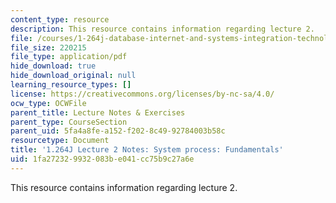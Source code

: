 ```yaml
---
content_type: resource
description: This resource contains information regarding lecture 2.
file: /courses/1-264j-database-internet-and-systems-integration-technologies-fall-2013/1fa272329932083be041cc75b9c27a6e_MIT1_264JF13_lect_2.pdf
file_size: 220215
file_type: application/pdf
hide_download: true
hide_download_original: null
learning_resource_types: []
license: https://creativecommons.org/licenses/by-nc-sa/4.0/
ocw_type: OCWFile
parent_title: Lecture Notes & Exercises
parent_type: CourseSection
parent_uid: 5fa4a8fe-a152-f202-8c49-92784003b58c
resourcetype: Document
title: '1.264J Lecture 2 Notes: System process: Fundamentals'
uid: 1fa27232-9932-083b-e041-cc75b9c27a6e
---
```

This resource contains information regarding lecture 2.